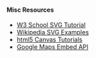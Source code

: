 #### Misc Resources
* [W3 School SVG Tutorial](https://www.w3schools.com/graphics/svg_intro.asp)
* [Wikipedia SVG Examples](https://commons.wikimedia.org/wiki/SVG_examples)
* [html5 Canvas Tutorials](https://www.html5canvastutorials.com/)
* [Google Maps Embed API](https://developers.google.com/maps/documentation/embed/start)
